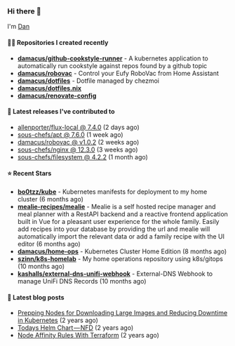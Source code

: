 

### Hi there 👋

I'm [Dan](https://medium.com/@dan.m.webb)

#### 👨‍💻 Repositories I created recently
- **[damacus/github-cookstyle-runner](https://github.com/damacus/github-cookstyle-runner)** - A kubernetes application to automatically run cookstyle against repos found by a github topic
- **[damacus/robovac](https://github.com/damacus/robovac)** - Control your Eufy RoboVac from Home Assistant
- **[damacus/dotfiles](https://github.com/damacus/dotfiles)** - Dotfile managed by chezmoi
- **[damacus/dotfiles.nix](https://github.com/damacus/dotfiles.nix)**
- **[damacus/renovate-config](https://github.com/damacus/renovate-config)**

#### 🚀 Latest releases I've contributed to


- [allenporter/flux-local @ 7.4.0](https://github.com/allenporter/flux-local/releases/tag/7.4.0) (2 days ago)
- [sous-chefs/apt @ 7.6.0](https://github.com/sous-chefs/apt/releases/tag/7.6.0) (1 week ago)
- [damacus/robovac @ v1.0.2](https://github.com/damacus/robovac/releases/tag/v1.0.2) (2 weeks ago)
- [sous-chefs/nginx @ 12.3.0](https://github.com/sous-chefs/nginx/releases/tag/12.3.0) (3 weeks ago)
- [sous-chefs/filesystem @ 4.2.2](https://github.com/sous-chefs/filesystem/releases/tag/4.2.2) (1 month ago)

#### ⭐ Recent Stars


- **[bo0tzz/kube](https://github.com/bo0tzz/kube)** - Kubernetes manifests for deployment to my home cluster (6 months ago)
- **[mealie-recipes/mealie](https://github.com/mealie-recipes/mealie)** - Mealie is a self hosted recipe manager and meal planner with a RestAPI backend and a reactive frontend application built in Vue for a pleasant user experience for the whole family. Easily add recipes into your database by providing the url and mealie will automatically import the relevant data or add a family recipe with the UI editor (6 months ago)
- **[damacus/home-ops](https://github.com/damacus/home-ops)** - Kubernetes Cluster Home Edition (8 months ago)
- **[szinn/k8s-homelab](https://github.com/szinn/k8s-homelab)** - My home operations repository using k8s/gitops (10 months ago)
- **[kashalls/external-dns-unifi-webhook](https://github.com/kashalls/external-dns-unifi-webhook)** - External-DNS Webhook to manage UniFi DNS Records (10 months ago)

#### 📄 Latest blog posts
- [Prepping Nodes for Downloading Large Images and Reducing Downtime in Kubernetes](https://medium.com/@dan.m.webb/prepping-nodes-for-downloading-large-images-and-reducing-downtime-in-kubernetes-551ead53f0?source=rss-bbba9c670f6e------2) (2 years ago)
- [Todays Helm Chart — NFD](https://medium.com/@dan.m.webb/todays-helm-chart-nfd-efe64f156edd?source=rss-bbba9c670f6e------2) (2 years ago)
- [Node Affinity Rules With Terraform](https://awstip.com/node-affinity-rules-with-terraform-a0766e0bb1da?source=rss-bbba9c670f6e------2) (2 years ago)
